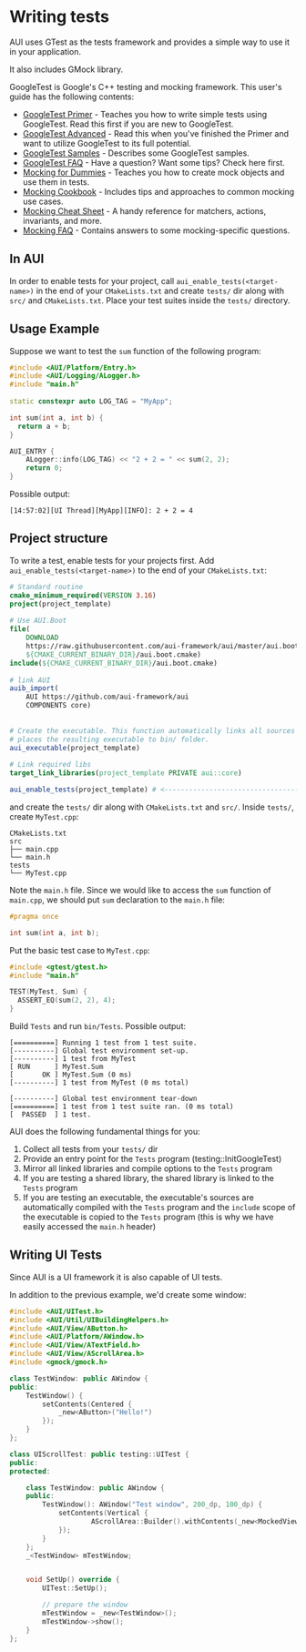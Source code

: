 # Writing tests

AUI uses GTest as the tests framework and provides a simple way to use it in your application.

It also includes GMock library.

GoogleTest is Google's C++ testing and mocking framework. This user's guide has
the following contents:

*   [GoogleTest Primer](https://github.com/google/googletest/blob/main/docs/primer.md) - Teaches you how to write simple tests using
    GoogleTest. Read this first if you are new to GoogleTest.
*   [GoogleTest Advanced](https://github.com/google/googletest/blob/main/docs/advanced.md) - Read this when you've finished the
    Primer and want to utilize GoogleTest to its full potential.
*   [GoogleTest Samples](https://github.com/google/googletest/blob/main/docs/samples.md) - Describes some GoogleTest samples.
*   [GoogleTest FAQ](https://github.com/google/googletest/blob/main/docs/faq.md) - Have a question? Want some tips? Check here
    first.
*   [Mocking for Dummies](https://github.com/google/googletest/blob/main/docs/gmock_for_dummies.md) - Teaches you how to create mock
    objects and use them in tests.
*   [Mocking Cookbook](https://github.com/google/googletest/blob/main/docs/gmock_cook_book.md) - Includes tips and approaches to
    common mocking use cases.
*   [Mocking Cheat Sheet](https://github.com/google/googletest/blob/main/docs/gmock_cheat_sheet.md) - A handy reference for
    matchers, actions, invariants, and more.
*   [Mocking FAQ](https://github.com/google/googletest/blob/main/docs/gmock_faq.md) - Contains answers to some mocking-specific
    questions.


## In AUI

In order to enable tests for your project, call `aui_enable_tests(<target-name>)` in the end of your `CMakeLists.txt`
and create `tests/` dir along with `src/` and `CMakeLists.txt`. Place your test suites inside the `tests/` directory.

## Usage Example

Suppose we want to test the `sum` function of the following program:

```cpp
#include <AUI/Platform/Entry.h>
#include <AUI/Logging/ALogger.h>
#include "main.h"
 
static constexpr auto LOG_TAG = "MyApp";

int sum(int a, int b) {
  return a + b;
}

AUI_ENTRY {
    ALogger::info(LOG_TAG) << "2 + 2 = " << sum(2, 2);
    return 0;
}
```

Possible output:

```
[14:57:02][UI Thread][MyApp][INFO]: 2 + 2 = 4
```

## Project structure

To write a test, enable tests for your projects first. Add `aui_enable_tests(<target-name>)` to the end of your
`CMakeLists.txt`:

```cmake
# Standard routine
cmake_minimum_required(VERSION 3.16)
project(project_template)
 
# Use AUI.Boot
file(
    DOWNLOAD 
    https://raw.githubusercontent.com/aui-framework/aui/master/aui.boot.cmake 
    ${CMAKE_CURRENT_BINARY_DIR}/aui.boot.cmake)
include(${CMAKE_CURRENT_BINARY_DIR}/aui.boot.cmake)
 
# link AUI
auib_import(
    AUI https://github.com/aui-framework/aui 
    COMPONENTS core)
 
 
# Create the executable. This function automatically links all sources from the src/ folder, creates CMake target and
# places the resulting executable to bin/ folder.
aui_executable(project_template)
 
# Link required libs
target_link_libraries(project_template PRIVATE aui::core)

aui_enable_tests(project_template) # <----------------------------------------------
```

and create the `tests/` dir along with `CMakeLists.txt` and `src/`. Inside `tests/`, create `MyTest.cpp`:

```
CMakeLists.txt
src
├── main.cpp
└── main.h
tests
└── MyTest.cpp

```

Note the `main.h` file. Since we would like to access the `sum` function of `main.cpp`, we should put `sum`
declaration to the `main.h` file:

```cpp
#pragma once

int sum(int a, int b);
```

Put the basic test case to `MyTest.cpp`:

```cpp
#include <gtest/gtest.h>
#include "main.h"

TEST(MyTest, Sum) {
  ASSERT_EQ(sum(2, 2), 4);
}
```

Build `Tests` and run `bin/Tests`. Possible output:

```
[==========] Running 1 test from 1 test suite.
[----------] Global test environment set-up.
[----------] 1 test from MyTest
[ RUN      ] MyTest.Sum
[       OK ] MyTest.Sum (0 ms)
[----------] 1 test from MyTest (0 ms total)

[----------] Global test environment tear-down
[==========] 1 test from 1 test suite ran. (0 ms total)
[  PASSED  ] 1 test.
```

AUI does the following fundamental things for you:

1. Collect all tests from your `tests/` dir
2. Provide an entry point for the `Tests` program (testing::InitGoogleTest)
3. Mirror all linked libraries and compile options to the `Tests` program
4. If you are testing a shared library, the shared library is linked to the `Tests` program
5. If you are testing an executable, the executable's sources are automatically compiled with the `Tests` program and
   the `include` scope of the executable is copied to the `Tests` program (this is why we have easily accessed the
   `main.h` header)

## Writing UI Tests

Since AUI is a UI framework it is also capable of UI tests.

In addition to the previous example, we'd create some window:

```cpp
#include <AUI/UITest.h>
#include <AUI/Util/UIBuildingHelpers.h>
#include <AUI/View/AButton.h>
#include <AUI/Platform/AWindow.h>
#include <AUI/View/ATextField.h>
#include <AUI/View/AScrollArea.h>
#include <gmock/gmock.h>

class TestWindow: public AWindow {
public:
    TestWindow() {
        setContents(Centered {
            _new<AButton>("Hello!")
        });
    }
};

class UIScrollTest: public testing::UITest {
public:
protected:

    class TestWindow: public AWindow {
    public:
        TestWindow(): AWindow("Test window", 200_dp, 100_dp) {
            setContents(Vertical {
                    AScrollArea::Builder().withContents(_new<MockedViewContainer>()).withExpanding().build()
            });
        }
    };
    _<TestWindow> mTestWindow;


    void SetUp() override {
        UITest::SetUp();

        // prepare the window
        mTestWindow = _new<TestWindow>();
        mTestWindow->show();
    }
};
```